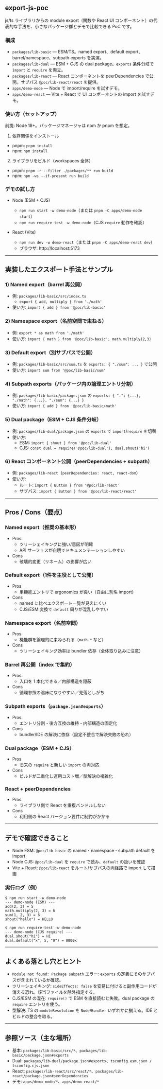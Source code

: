 ## export-js-poc

js/ts ライブラリからの module export（関数や React UI コンポーネント）の代表的な手法を、小さなパッケージ群とデモで比較できる PoC です。

### 構成
- `packages/lib-basic` — ESM/TS。named export、default export、barrel/namespace、subpath exports を実演。
- `packages/lib-dual` — ESM + CJS の dual package。`exports` 条件分岐で `import` と `require` を両立。
- `packages/lib-react` — React コンポーネントを peerDependencies で公開。サブパス `@poc/lib-react/react` を提供。
- `apps/demo-node` — Node で import/require を試すデモ。
- `apps/demo-react` — Vite + React で UI コンポーネントの import を試すデモ。

### 使い方（セットアップ）
前提: Node 18+。パッケージマネージャは npm か pnpm を想定。

1) 依存関係をインストール
- pnpm: `pnpm install`
- npm: `npm install`

2) ライブラリをビルド（workspaces 全体）
- pnpm: `pnpm -r --filter ./packages/** run build`
- npm: `npm -ws --if-present run build`

### デモの試し方
- Node (ESM + CJS)
  - `npm run start -w demo-node`（または `pnpm -C apps/demo-node start`）
  - `npm run require-test -w demo-node`（CJS `require` 動作を確認）

- React (Vite)
  - `npm run dev -w demo-react`（または `pnpm -C apps/demo-react dev`）
  - ブラウザ: http://localhost:5173

---

## 実装したエクスポート手法とサンプル

### 1) Named export（barrel 再公開）
- 例: `packages/lib-basic/src/index.ts`
  - `export { add, multiply } from './math'`
- 使い方: `import { add } from '@poc/lib-basic'`

### 2) Namespace export（名前空間で束ねる）
- 例: `export * as math from './math'`
- 使い方: `import { math } from '@poc/lib-basic'; math.multiply(2,3)`

### 3) Default export（別サブパスで公開）
- 例: `packages/lib-basic/src/sum.ts` を `exports: { "./sum": ... }` で公開
- 使い方: `import sum from '@poc/lib-basic/sum'`

### 4) Subpath exports（パッケージ内の論理エントリ分割）
- 例: `packages/lib-basic/package.json` の `exports: { ".": {...}, "./math": {...}, "./sum": {...} }`
- 使い方: `import { add } from '@poc/lib-basic/math'`

### 5) Dual package（ESM + CJS 条件分岐）
- 例: `packages/lib-dual/package.json` の `exports` で `import`/`require` を切替
- 使い方: 
  - ESM: `import { shout } from '@poc/lib-dual'`
  - CJS: `const dual = require('@poc/lib-dual'); dual.shout('hi')`

### 6) React コンポーネント公開（peerDependencies + subpath）
- 例: `packages/lib-react`（`peerDependencies: react, react-dom`）
- 使い方:
  - ルート: `import { Button } from '@poc/lib-react'`
  - サブパス: `import { Button } from '@poc/lib-react/react'`

---

## Pros / Cons（要点）

### Named export（推奨の基本形）
- Pros
  - ツリーシェイキングに強い/意図が明確
  - API サーフェスが自明でドキュメンテーションしやすい
- Cons
  - 破壊的変更（リネーム）の影響が広い

### Default export（1件を主役として公開）
- Pros
  - 単機能エントリで ergonomics が良い（自由に別名 import）
- Cons
  - named に比べエクスポート一覧が見えにくい
  - CJS/ESM 変換で `default` 周りが混乱しやすい

### Namespace export（名前空間）
- Pros
  - 機能群を論理的に束ねられる（`math.*` など）
- Cons
  - ツリーシェイキング効率は bundler 依存（全体取り込みに注意）

### Barrel 再公開（index で集約）
- Pros
  - 入口を 1 本化できる／内部構造を隠蔽
- Cons
  - 循環参照の温床になりやすい／見落としがち

### Subpath exports（`package.json#exports`）
- Pros
  - エントリ分割・後方互換の維持・内部構造の固定化
- Cons
  - bundler/IDE の解決に依存（設定不整合で解決失敗の恐れ）

### Dual package（ESM + CJS）
- Pros
  - 旧来の `require` と新しい `import` の両対応
- Cons
  - ビルドが二重化し運用コスト増／型解決の複雑化

### React + peerDependencies
- Pros
  - ライブラリ側で React を重複バンドルしない
- Cons
  - 利用側の React バージョン要件に制約がかかる

---

## デモで確認できること
- Node ESM: `@poc/lib-basic` の named・namespace・subpath default を import
- Node CJS: `@poc/lib-dual` を `require` で読み、`default` の扱いを確認
- Vite + React: `@poc/lib-react` をルート/サブパスの両経路で import して描画

### 実行ログ（例）
```
$ npm run start -w demo-node
--- demo-node (ESM) ---
add(2, 3) = 5
math.multiply(2, 3) = 6
sum(1, 2, 3) = 6
shout("hello") = HELLO

$ npm run require-test -w demo-node
--- demo-node (CJS require) ---
dual.shout("hi") = HI
dual.default("x", 5, "0") = 0000x
```

---

## よくある落とし穴とヒント
- `Module not found: Package subpath` エラー: `exports` の定義にそのサブパスが含まれているか確認。
- ツリーシェイキング: `sideEffects: false` を安易に付けると副作用コードが消える恐れ。該当ファイルを除外指定する。
- CJS/ESM の混在: `require()` で ESM を直接読むと失敗。dual package の `require` エントリを使う。
- 型解決: TS の `moduleResolution` を `Node`/`Bundler` いずれかに揃える。IDE とビルドの整合を取る。

---

## 参照ソース（主な場所）
- 基本: `packages/lib-basic/src/*`、`packages/lib-basic/package.json#exports`
- Dual: `packages/lib-dual/package.json#exports`、`tsconfig.esm.json / tsconfig.cjs.json`
- React: `packages/lib-react/src/react/*`、`packages/lib-react/package.json#peerDependencies`
- デモ: `apps/demo-node/*`、`apps/demo-react/*`

